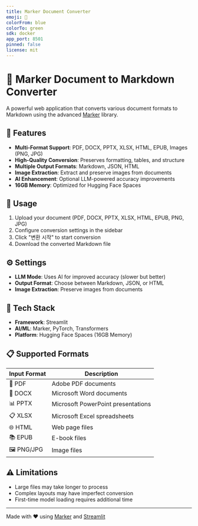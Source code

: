 ```yaml
---
title: Marker Document Converter
emoji: 📄
colorFrom: blue
colorTo: green
sdk: docker
app_port: 8501
pinned: false
license: mit
---
```


# 📄 Marker Document to Markdown Converter

A powerful web application that converts various document formats to Markdown using the advanced [Marker](https://github.com/VikParuchuri/marker) library.

## 🌟 Features

- **Multi-Format Support**: PDF, DOCX, PPTX, XLSX, HTML, EPUB, Images (PNG, JPG)
- **High-Quality Conversion**: Preserves formatting, tables, and structure
- **Multiple Output Formats**: Markdown, JSON, HTML
- **Image Extraction**: Extract and preserve images from documents
- **AI Enhancement**: Optional LLM-powered accuracy improvements
- **16GB Memory**: Optimized for Hugging Face Spaces

## 🚀 Usage

1. Upload your document (PDF, DOCX, PPTX, XLSX, HTML, EPUB, PNG, JPG)
2. Configure conversion settings in the sidebar
3. Click "변환 시작" to start conversion
4. Download the converted Markdown file

## ⚙️ Settings

- **LLM Mode**: Uses AI for improved accuracy (slower but better)
- **Output Format**: Choose between Markdown, JSON, or HTML
- **Image Extraction**: Preserve images from documents

## 🔧 Tech Stack

- **Framework**: Streamlit
- **AI/ML**: Marker, PyTorch, Transformers
- **Platform**: Hugging Face Spaces (16GB Memory)

## 📋 Supported Formats

| Input Format | Description |
|--------------|-------------|
| 📄 PDF | Adobe PDF documents |
| 📝 DOCX | Microsoft Word documents |
| 📊 PPTX | Microsoft PowerPoint presentations |
| 📋 XLSX | Microsoft Excel spreadsheets |
| 🌐 HTML | Web page files |
| 📚 EPUB | E-book files |
| 🖼️ PNG/JPG | Image files |

## ⚠️ Limitations

- Large files may take longer to process
- Complex layouts may have imperfect conversion
- First-time model loading requires additional time

---

Made with ❤️ using [Marker](https://github.com/VikParuchuri/marker) and [Streamlit](https://streamlit.io)